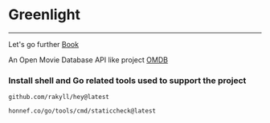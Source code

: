 # Greenlight
------------
Let's go further [Book](https://lets-go-further.alexedwards.net/)

An Open Movie Database API like project [OMDB](https://www.omdbapi.com/)



### Install shell and Go related tools used to support the project

```
github.com/rakyll/hey@latest

honnef.co/go/tools/cmd/staticcheck@latest
```
